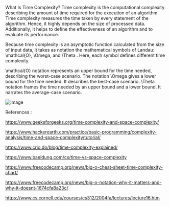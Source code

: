 What Is Time Complexity?
Time complexity is the computational complexity describing the amount of time required for the execution of an algorithm. 
Time complexity measures the time taken by every statement of the algorithm. Hence, it highly depends on the size of processed data. Additionally, it helps to define the effectiveness of an algorithm and to evaluate its performance.

Because time complexity is an asymptotic function calculated from the size of input data, it takes as notation the mathematical symbols of Landau: \mathcal{O}, \Omega, and \Theta
. Here, each symbol defines different time complexity.

\mathcal{O} notation represents an upper bound for the time needed, describing the worst-case scenario. The notation \Omega gives a lower bound for the time needed.
It describes the best-case scenario. \Theta notation frames the time needed by an upper bound and a lower bound. It narrates the average-case scenario.


![image](https://github.com/krrishec209/DSA_Java/assets/32902341/81e97836-13c0-4738-8dd6-dcd2cf0e7b00)








References :

https://www.geeksforgeeks.org/time-complexity-and-space-complexity/

https://www.hackerearth.com/practice/basic-programming/complexity-analysis/time-and-space-complexity/tutorial/

https://www.crio.do/blog/time-complexity-explained/

https://www.baeldung.com/cs/time-vs-space-complexity

https://www.freecodecamp.org/news/big-o-cheat-sheet-time-complexity-chart/

https://www.freecodecamp.org/news/big-o-notation-why-it-matters-and-why-it-doesnt-1674cfa8a23c/

https://www.cs.cornell.edu/courses/cs312/2004fa/lectures/lecture16.htm
